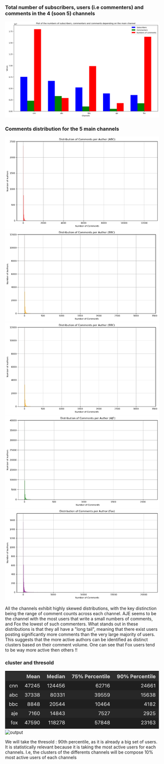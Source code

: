 ### Total number of subscribers, users (i.e commenters) and comments in the 4 (soon 5) channels

![output](https://github.com/loulams/ada-website/blob/master/assets/img/output1.png)

### Comments distribution for the 5 main channels
![output](/assets/img/outputc.png)
![output](https://github.com/loulams/ada-website/blob/master/assets/img/outputd.png)
![output](https://github.com/loulams/ada-website/blob/master/assets/img/outpute.png)
![output](https://github.com/loulams/ada-website/blob/master/assets/img/outputf.png)
![output](https://github.com/loulams/ada-website/blob/master/assets/img/outputg.png)


All the channels exhibit highly skewed distributions, with the key distinction being the range of comment counts across each channel. AJE seems to be the channel with the most users that write a small numbers of comments, and Fox the lowest of such commenters. What stands out in these distributions is that they all have a "long tail", meaning that there exist users posting significantly more comments than the very large majority of users. This suggests that the more active authors can be identified as distinct clusters based on their comment volume.
One can see that Fox users tend to be way more active then others !!

### cluster and thresold
![output](https://github.com/loulams/ada-website/blob/master/assets/img/thresold.png)
![output](https://github.com/loulams/ada-website/blob/master/assets/img/ouput8.png)


We will take the thresold : 90th percentile, as it is already a big set of users. It is statistically relevant because it is taking the most active users for each channels. 
I.e, the clusters of the differents channels will be compose 10% most active users of each channels

